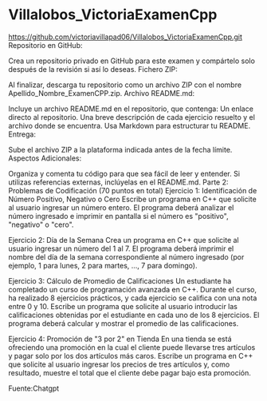 # Villalobos_VictoriaExamenCpp
https://github.com/victoriavillapad06/Villalobos_VictoriaExamenCpp.git
Repositorio en GitHub:

Crea un repositorio privado en GitHub para este examen y compártelo solo después de la revisión si así lo deseas.
Fichero ZIP:

Al finalizar, descarga tu repositorio como un archivo ZIP con el nombre Apellido_Nombre_ExamenCPP.zip.
Archivo README.md:

Incluye un archivo README.md en el repositorio, que contenga:
Un enlace directo al repositorio.
Una breve descripción de cada ejercicio resuelto y el archivo donde se encuentra.
Usa Markdown para estructurar tu README.
Entrega:

Sube el archivo ZIP a la plataforma indicada antes de la fecha límite.
Aspectos Adicionales:

Organiza y comenta tu código para que sea fácil de leer y entender.
Si utilizas referencias externas, inclúyelas en el README.md.
Parte 2: Problemas de Codificación (70 puntos en total)
Ejercicio 1: Identificación de Número Positivo, Negativo o Cero
Escribe un programa en C++ que solicite al usuario ingresar un número entero. El programa deberá analizar el número ingresado e imprimir en pantalla si el número es "positivo", "negativo" o "cero". 

Ejercicio 2: Día de la Semana
Crea un programa en C++ que solicite al usuario ingresar un número del 1 al 7. El programa deberá imprimir el nombre del día de la semana correspondiente al número ingresado (por ejemplo, 1 para lunes, 2 para martes, ..., 7 para domingo). 


Ejercicio 3: Cálculo de Promedio de Calificaciones
Un estudiante ha completado un curso de programación avanzada en C++. Durante el curso, ha realizado 8 ejercicios prácticos, y cada ejercicio se califica con una nota entre 0 y 10. Escribe un programa que solicite al usuario introducir las calificaciones obtenidas por el estudiante en cada uno de los 8 ejercicios. El programa deberá calcular y mostrar el promedio de las calificaciones. 

Ejercicio 4: Promoción de "3 por 2" en Tienda
En una tienda se está ofreciendo una promoción en la cual el cliente puede llevarse tres artículos y pagar solo por los dos artículos más caros. Escribe un programa en C++ que solicite al usuario ingresar los precios de tres artículos y, como resultado, muestre el total que el cliente debe pagar bajo esta promoción.

Fuente:Chatgpt
